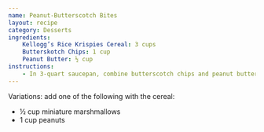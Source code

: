 ```yaml
---
name: Peanut-Butterscotch Bites
layout: recipe
category: Desserts
ingredients:
    Kellogg’s Rice Krispies Cereal: 3 cups
    Butterskotch Chips: 1 cup
    Peanut Butter: ½ cup
instructions:
    - In 3-quart saucepan, combine butterscotch chips and peanut butter. Cook over low heat, stirring constantly, until smooth. Remove from heat. Stir in Kellogg’s Rice Krispies cereal, mixing until well coated. Press mixture into 9 x 9 x 2-inch pan coated with cooking spray. Chill until firm. Store in airtight container in refrigerator.
---
```


Variations: add one of the following with the cereal:

* ½ cup miniature marshmallows
* 1 cup peanuts
